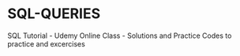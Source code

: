 # SQL-QUERIES
SQL Tutorial  - Udemy Online Class - Solutions and Practice
Codes to practice and excercises
